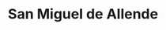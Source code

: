 ---
title: San Miguel de Allende
url: /san-miguel-de-allende/
latitude: 20.915
longitude: -100.757
---